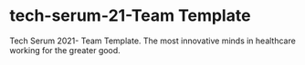 # tech-serum-21-Team Template

Tech Serum 2021- Team Template. The most innovative minds in healthcare working for the greater good.
